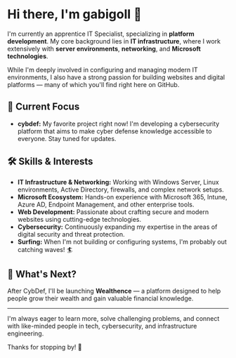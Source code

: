 # Hi there, I'm gabigoll 👋

I'm currently an apprentice IT Specialist, specializing in **platform development**. My core background lies in **IT infrastructure**, where I work extensively with **server environments**, **networking**, and **Microsoft technologies**.

While I'm deeply involved in configuring and managing modern IT environments, I also have a strong passion for building websites and digital platforms — many of which you'll find right here on GitHub.

## 🚀 Current Focus

- **cybdef:** My favorite project right now! I'm developing a cybersecurity platform that aims to make cyber defense knowledge accessible to everyone. Stay tuned for updates.

## 🛠️ Skills & Interests

- **IT Infrastructure & Networking:** Working with Windows Server, Linux environments, Active Directory, firewalls, and complex network setups.
- **Microsoft Ecosystem:** Hands-on experience with Microsoft 365, Intune, Azure AD, Endpoint Management, and other enterprise tools.
- **Web Development:** Passionate about crafting secure and modern websites using cutting-edge technologies.
- **Cybersecurity:** Continuously expanding my expertise in the areas of digital security and threat protection.
- **Surfing:** When I'm not building or configuring systems, I'm probably out catching waves! 🏄

## 🌱 What's Next?

After CybDef, I'll be launching **Wealthence** — a platform designed to help people grow their wealth and gain valuable financial knowledge.

---

I'm always eager to learn more, solve challenging problems, and connect with like-minded people in tech, cybersecurity, and infrastructure engineering.

Thanks for stopping by! 🚀
